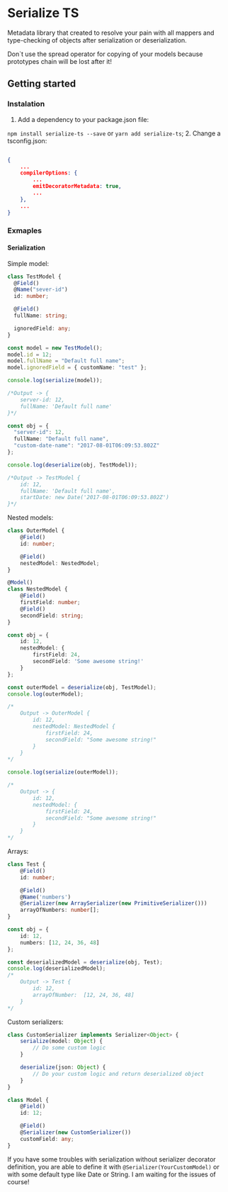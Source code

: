 # Serialize TS

Metadata library that created to resolve your pain with all mappers and type-checking of objects after serialization or deserialization.

Don`t use the spread operator for copying of your models because prototypes chain will be lost after it!

## Getting started

### Instalation

1. Add a dependency to your package.json file:

`npm install serialize-ts --save` or `yarn add serialize-ts`;
2. Change a tsconfig.json:

```json

{
    ...
    compilerOptions: {
        ...
        emitDecoratorMetadata: true,
        ...
    },
    ...
}

```

### Exmaples

#### Serialization

Simple model:

```typescript
class TestModel {
  @Field()
  @Name("sever-id")
  id: number;

  @Field()
  fullName: string;

  ignoredField: any;
}

const model = new TestModel();
model.id = 12;
model.fullName = "Default full name";
model.ignoredField = { customName: "test" };

console.log(serialize(model));

/*Output -> {
    server-id: 12,
    fullName: 'Default full name'
}*/

const obj = {
  "server-id": 12,
  fullName: "Default full name",
  "custom-date-name": "2017-08-01T06:09:53.802Z"
};

console.log(deserialize(obj, TestModel));

/*Output -> TestModel {
    id: 12,
    fullName: 'Default full name',
    startDate: new Date('2017-08-01T06:09:53.802Z')
}*/
```

Nested models:

```typescript
class OuterModel {
    @Field()
    id: number;

    @Field()
    nestedModel: NestedModel;
}

@Model()
class NestedModel {
    @Field()
    firstField: number;
    @Field()
    secondField: string;
}

const obj = {
    id: 12,
    nestedModel: {
        firstField: 24,
        secondField: 'Some awesome string!'
    }
};

const outerModel = deserialize(obj, TestModel);
console.log(outerModel);

/*
    Output -> OuterModel {
        id: 12,
        nestedModel: NestedModel {
            firstField: 24,
            secondField: "Some awesome string!"
        }
    }
*/

console.log(serialize(outerModel));

/*
    Output -> {
        id: 12,
        nestedModel: {
            firstField: 24,
            secondField: "Some awesome string!"
        }
    }
*/

```

Arrays:

```typescript
class Test {
    @Field()
    id: number;

    @Field()
    @Name('numbers')
    @Serializer(new ArraySerializer(new PrimitiveSerializer()))
    arrayOfNumbers: number[];
}

const obj = {
    id: 12,
    numbers: [12, 24, 36, 48]
};

const deserializedModel = deserialize(obj, Test);
console.log(deserializedModel);
/*
    Output -> Test {
        id: 12,
        arrayOfNumber:  [12, 24, 36, 48]
    }
*/

```

Custom serializers:

```typescript
class CustomSerializer implements Serializer<Object> {
    serialize(model: Object) {
        // Do some custom logic
    }

    deserialize(json: Object) {
        // Do your custom logic and return deserialized object
    }
}

class Model {
    @Field()
    id: 12;

    @Field()
    @Serializer(new CustomSerializer())
    customField: any;
}

```

If you have some troubles with serialization without serializer decorator definition, you are able to define it with ```@Serializer(YourCustomModel)``` or with some default type like Date or String.
I am waiting for the issues of course!
